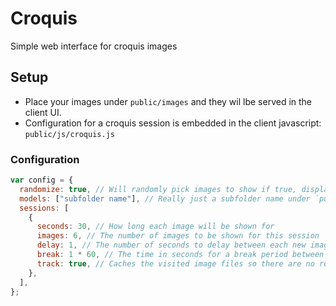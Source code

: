 # Croquis

Simple web interface for croquis images

## Setup

- Place your images under `public/images` and they wil lbe served in the client UI.
- Configuration for a croquis session is embedded in the client javascript: `public/js/croquis.js`

### Configuration

```js
var config = {
  randomize: true, // Will randomly pick images to show if true, displays in order otherwise.
  models: ["subfolder name"], // Really just a subfolder name under `public/images`. I organized by model.
  sessions: [
    {
      seconds: 30, // How long each image will be shown for
      images: 6, // The number of images to be shown for this session
      delay: 1, // The number of seconds to delay between each new image in the session
      break: 1 * 60, // The time in seconds for a break period between sessions
      track: true, // Caches the visited image files so there are no repeats in subsequent sessions and between page visits
    },
  ],
};
```
